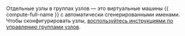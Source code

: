 Отдельные узлы в группах узлов — это виртуальные машины {{ compute-full-name }} с автоматически сгенерированными именами. Чтобы сконфигурировать узлы, [воспользуйтесь инструкциями по управлению группами узлов](../../managed-kubernetes/operations/index.md#node-group).
